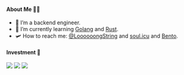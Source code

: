 #### About Me 🥷🏻
- 🔭 I’m a backend engineer. 
- 🌱 I’m currently learning [Golang](https://golang.org/) and [Rust](https://www.rust-lang.org). 
- 🛩️ How to reach me: [@LoooooongString](https://twitter.com/LoooooongString) and [soul.icu](https://soul.icu) and [Bento](https://bento.me/zy).

#### Investment 🔐
<img src="https://img.shields.io/badge/Bitcoin-ED8B00?style=for-the-badge&logo=bitcoin&logoColor=white"/>  <img src="https://img.shields.io/badge/Nervos-239120?style=for-the-badge&logo=nervos&logoColor=green"/>  <img src="https://img.shields.io/badge/WOO-ffffff?style=for-the-badge&logo=woo&logoColor=black"/> 
